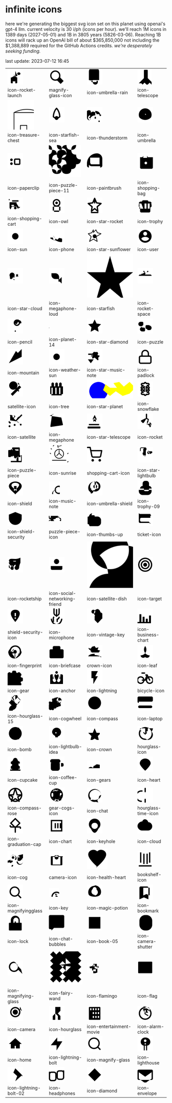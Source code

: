 # infinite icons

here we're generating the biggest svg icon set on this planet using openai's gpt-4 llm. current velocity is 30 i/ph (icons per hour). we'll reach 1M icons in 1389 days (2027-05-01) and 1B in 3805 years (5826-03-06). Reaching 1B icons will rack up an OpenAI bill of about $365,850,000 not including the $1,388,889 required for the GitHub Actions credits. _we're desperately seeking funding._

last update: 2023-07-12 16:45

|  |  |  |  |
| ---- | ---- | ---- | ---- |
| ![icons/icon-rocket-launch](icons/icon-rocket-launch.svg) | ![icons/magnify-glass-icon](icons/magnify-glass-icon.svg) | ![icons/icon-umbrella-rain](icons/icon-umbrella-rain.svg) | ![icons/icon-telescope](icons/icon-telescope.svg) 
| icon-rocket-launch | magnify-glass-icon | icon-umbrella-rain | icon-telescope 
| ![icons/icon-treasure-chest](icons/icon-treasure-chest.svg) | ![icons/icon-starfish-sea](icons/icon-starfish-sea.svg) | ![icons/icon-thunderstorm](icons/icon-thunderstorm.svg) | ![icons/icon-umbrella](icons/icon-umbrella.svg) 
| icon-treasure-chest | icon-starfish-sea | icon-thunderstorm | icon-umbrella 
| ![icons/icon-paperclip](icons/icon-paperclip.svg) | ![icons/icon-puzzle-piece-11](icons/icon-puzzle-piece-11.svg) | ![icons/icon-paintbrush](icons/icon-paintbrush.svg) | ![icons/icon-shopping-bag](icons/icon-shopping-bag.svg) 
| icon-paperclip | icon-puzzle-piece-11 | icon-paintbrush | icon-shopping-bag 
| ![icons/icon-shopping-cart](icons/icon-shopping-cart.svg) | ![icons/icon-owl](icons/icon-owl.svg) | ![icons/icon-star-rocket](icons/icon-star-rocket.svg) | ![icons/icon-trophy](icons/icon-trophy.svg) 
| icon-shopping-cart | icon-owl | icon-star-rocket | icon-trophy 
| ![icons/icon-sun](icons/icon-sun.svg) | ![icons/icon-phone](icons/icon-phone.svg) | ![icons/icon-star-sunflower](icons/icon-star-sunflower.svg) | ![icons/icon-user](icons/icon-user.svg) 
| icon-sun | icon-phone | icon-star-sunflower | icon-user 
| ![icons/icon-star-cloud](icons/icon-star-cloud.svg) | ![icons/icon-megaphone-loud](icons/icon-megaphone-loud.svg) | ![icons/icon-starfish](icons/icon-starfish.svg) | ![icons/icon-rocket-space](icons/icon-rocket-space.svg) 
| icon-star-cloud | icon-megaphone-loud | icon-starfish | icon-rocket-space 
| ![icons/icon-pencil](icons/icon-pencil.svg) | ![icons/icon-planet-14](icons/icon-planet-14.svg) | ![icons/icon-star-diamond](icons/icon-star-diamond.svg) | ![icons/icon-puzzle](icons/icon-puzzle.svg) 
| icon-pencil | icon-planet-14 | icon-star-diamond | icon-puzzle 
| ![icons/icon-mountain](icons/icon-mountain.svg) | ![icons/icon-weather-sun](icons/icon-weather-sun.svg) | ![icons/icon-star-music-note](icons/icon-star-music-note.svg) | ![icons/icon-padlock](icons/icon-padlock.svg) 
| icon-mountain | icon-weather-sun | icon-star-music-note | icon-padlock 
| ![icons/satellite-icon](icons/satellite-icon.svg) | ![icons/icon-tree](icons/icon-tree.svg) | ![icons/icon-star-planet](icons/icon-star-planet.svg) | ![icons/icon-snowflake](icons/icon-snowflake.svg) 
| satellite-icon | icon-tree | icon-star-planet | icon-snowflake 
| ![icons/icon-satellite](icons/icon-satellite.svg) | ![icons/icon-megaphone](icons/icon-megaphone.svg) | ![icons/icon-star-telescope](icons/icon-star-telescope.svg) | ![icons/icon-rocket](icons/icon-rocket.svg) 
| icon-satellite | icon-megaphone | icon-star-telescope | icon-rocket 
| ![icons/icon-puzzle-piece](icons/icon-puzzle-piece.svg) | ![icons/icon-sunrise](icons/icon-sunrise.svg) | ![icons/shopping-cart-icon](icons/shopping-cart-icon.svg) | ![icons/icon-star-lightbulb](icons/icon-star-lightbulb.svg) 
| icon-puzzle-piece | icon-sunrise | shopping-cart-icon | icon-star-lightbulb 
| ![icons/icon-shield](icons/icon-shield.svg) | ![icons/icon-music-note](icons/icon-music-note.svg) | ![icons/icon-umbrella-shield](icons/icon-umbrella-shield.svg) | ![icons/icon-trophy-09](icons/icon-trophy-09.svg) 
| icon-shield | icon-music-note | icon-umbrella-shield | icon-trophy-09 
| ![icons/icon-shield-security](icons/icon-shield-security.svg) | ![icons/puzzle-piece-icon](icons/puzzle-piece-icon.svg) | ![icons/icon-thumbs-up](icons/icon-thumbs-up.svg) | ![icons/ticket-icon](icons/ticket-icon.svg) 
| icon-shield-security | puzzle-piece-icon | icon-thumbs-up | ticket-icon 
| ![icons/icon-rocketship](icons/icon-rocketship.svg) | ![icons/icon-social-networking-friend](icons/icon-social-networking-friend.svg) | ![icons/icon-satellite-dish](icons/icon-satellite-dish.svg) | ![icons/icon-target](icons/icon-target.svg) 
| icon-rocketship | icon-social-networking-friend | icon-satellite-dish | icon-target 
| ![icons/shield-security-icon](icons/shield-security-icon.svg) | ![icons/icon-microphone](icons/icon-microphone.svg) | ![icons/icon-vintage-key](icons/icon-vintage-key.svg) | ![icons/icon-business-chart](icons/icon-business-chart.svg) 
| shield-security-icon | icon-microphone | icon-vintage-key | icon-business-chart 
| ![icons/icon-fingerprint](icons/icon-fingerprint.svg) | ![icons/icon-briefcase](icons/icon-briefcase.svg) | ![icons/crown-icon](icons/crown-icon.svg) | ![icons/icon-leaf](icons/icon-leaf.svg) 
| icon-fingerprint | icon-briefcase | crown-icon | icon-leaf 
| ![icons/icon-gear](icons/icon-gear.svg) | ![icons/icon-anchor](icons/icon-anchor.svg) | ![icons/icon-lightning](icons/icon-lightning.svg) | ![icons/bicycle-icon](icons/bicycle-icon.svg) 
| icon-gear | icon-anchor | icon-lightning | bicycle-icon 
| ![icons/icon-hourglass-15](icons/icon-hourglass-15.svg) | ![icons/icon-cogwheel](icons/icon-cogwheel.svg) | ![icons/icon-compass](icons/icon-compass.svg) | ![icons/icon-laptop](icons/icon-laptop.svg) 
| icon-hourglass-15 | icon-cogwheel | icon-compass | icon-laptop 
| ![icons/icon-bomb](icons/icon-bomb.svg) | ![icons/icon-lightbulb-idea](icons/icon-lightbulb-idea.svg) | ![icons/icon-crown](icons/icon-crown.svg) | ![icons/hourglass-icon](icons/hourglass-icon.svg) 
| icon-bomb | icon-lightbulb-idea | icon-crown | hourglass-icon 
| ![icons/icon-cupcake](icons/icon-cupcake.svg) | ![icons/icon-coffee-cup](icons/icon-coffee-cup.svg) | ![icons/icon-gears](icons/icon-gears.svg) | ![icons/icon-heart](icons/icon-heart.svg) 
| icon-cupcake | icon-coffee-cup | icon-gears | icon-heart 
| ![icons/icon-compass-rose](icons/icon-compass-rose.svg) | ![icons/gear-cogs-icon](icons/gear-cogs-icon.svg) | ![icons/icon-chat](icons/icon-chat.svg) | ![icons/hourglass-time-icon](icons/hourglass-time-icon.svg) 
| icon-compass-rose | gear-cogs-icon | icon-chat | hourglass-time-icon 
| ![icons/icon-graduation-cap](icons/icon-graduation-cap.svg) | ![icons/icon-chart](icons/icon-chart.svg) | ![icons/icon-keyhole](icons/icon-keyhole.svg) | ![icons/icon-cloud](icons/icon-cloud.svg) 
| icon-graduation-cap | icon-chart | icon-keyhole | icon-cloud 
| ![icons/icon-cog](icons/icon-cog.svg) | ![icons/camera-icon](icons/camera-icon.svg) | ![icons/icon-health-heart](icons/icon-health-heart.svg) | ![icons/bookshelf-icon](icons/bookshelf-icon.svg) 
| icon-cog | camera-icon | icon-health-heart | bookshelf-icon 
| ![icons/icon-magnifyingglass](icons/icon-magnifyingglass.svg) | ![icons/icon-key](icons/icon-key.svg) | ![icons/icon-magic-potion](icons/icon-magic-potion.svg) | ![icons/icon-bookmark](icons/icon-bookmark.svg) 
| icon-magnifyingglass | icon-key | icon-magic-potion | icon-bookmark 
| ![icons/icon-lock](icons/icon-lock.svg) | ![icons/icon-chat-bubbles](icons/icon-chat-bubbles.svg) | ![icons/icon-book-05](icons/icon-book-05.svg) | ![icons/icon-camera-shutter](icons/icon-camera-shutter.svg) 
| icon-lock | icon-chat-bubbles | icon-book-05 | icon-camera-shutter 
| ![icons/icon-magnifying-glass](icons/icon-magnifying-glass.svg) | ![icons/icon-fairy-wand](icons/icon-fairy-wand.svg) | ![icons/icon-flamingo](icons/icon-flamingo.svg) | ![icons/icon-flag](icons/icon-flag.svg) 
| icon-magnifying-glass | icon-fairy-wand | icon-flamingo | icon-flag 
| ![icons/icon-camera](icons/icon-camera.svg) | ![icons/icon-hourglass](icons/icon-hourglass.svg) | ![icons/icon-entertainment-movie](icons/icon-entertainment-movie.svg) | ![icons/icon-alarm-clock](icons/icon-alarm-clock.svg) 
| icon-camera | icon-hourglass | icon-entertainment-movie | icon-alarm-clock 
| ![icons/icon-home](icons/icon-home.svg) | ![icons/icon-lightning-bolt](icons/icon-lightning-bolt.svg) | ![icons/icon-magnify-glass](icons/icon-magnify-glass.svg) | ![icons/icon-lighthouse](icons/icon-lighthouse.svg) 
| icon-home | icon-lightning-bolt | icon-magnify-glass | icon-lighthouse 
| ![icons/icon-lightning-bolt-02](icons/icon-lightning-bolt-02.svg) | ![icons/icon-headphones](icons/icon-headphones.svg) | ![icons/icon-diamond](icons/icon-diamond.svg) | ![icons/icon-envelope](icons/icon-envelope.svg) 
| icon-lightning-bolt-02 | icon-headphones | icon-diamond | icon-envelope 

